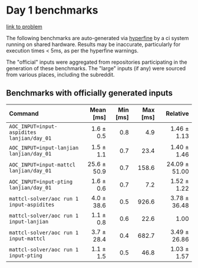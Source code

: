 # Day 1 benchmarks

[link to problem](http://adventofcode.com/2022/day/1)

The following benchmarks are auto-generated via [hyperfine](https://github.com/sharkdp/hyperfine) by a ci system running on shared hardware. Results may be inaccurate, particularly for execution times < 5ms, as per the hyperfine warnings.

The "official" inputs were aggregated from repositories participating in the generation of these benchmarks. The "large" inputs (if any) were sourced from various places, including the subreddit.

## Benchmarks with officially generated inputs
| Command | Mean [ms] | Min [ms] | Max [ms] | Relative |
|:---|---:|---:|---:|---:|
| `AOC_INPUT=input-aspidites lanjian/day_01` | 1.6 ± 0.5 | 0.8 | 4.9 | 1.46 ± 1.13 |
| `AOC_INPUT=input-lanjian lanjian/day_01` | 1.5 ± 1.1 | 0.7 | 23.4 | 1.40 ± 1.46 |
| `AOC_INPUT=input-mattcl lanjian/day_01` | 25.6 ± 50.9 | 0.7 | 158.6 | 24.09 ± 51.00 |
| `AOC_INPUT=input-pting lanjian/day_01` | 1.6 ± 0.6 | 0.7 | 7.2 | 1.52 ± 1.22 |
| `mattcl-solver/aoc run 1 input-aspidites` | 4.0 ± 38.6 | 0.5 | 926.6 | 3.78 ± 36.48 |
| `mattcl-solver/aoc run 1 input-lanjian` | 1.1 ± 0.8 | 0.6 | 22.6 | 1.00 |
| `mattcl-solver/aoc run 1 input-mattcl` | 3.7 ± 28.4 | 0.4 | 682.7 | 3.49 ± 26.86 |
| `mattcl-solver/aoc run 1 input-pting` | 1.1 ± 1.5 | 0.5 | 46.8 | 1.03 ± 1.57 |
